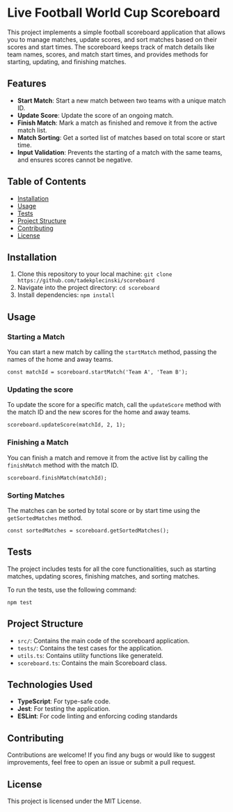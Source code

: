 # Live Football World Cup Scoreboard

This project implements a simple football scoreboard application that allows you to manage matches, update scores, and sort matches based on their scores and start times. The scoreboard keeps track of match details like team names, scores, and match start times, and provides methods for starting, updating, and finishing matches.

## Features

- **Start Match**: Start a new match between two teams with a unique match ID.
- **Update Score**: Update the score of an ongoing match.
- **Finish Match**: Mark a match as finished and remove it from the active match list.
- **Match Sorting**: Get a sorted list of matches based on total score or start time.
- **Input Validation**: Prevents the starting of a match with the same teams, and ensures scores cannot be negative.

## Table of Contents

- [Installation](#installation)
- [Usage](#usage)
- [Tests](#tests)
- [Project Structure](#project-structure)
- [Contributing](#contributing)
- [License](#license)

## Installation

1. Clone this repository to your local machine:
   `git clone https://github.com/tadekplecinski/scoreboard`
2. Navigate into the project directory:
   `cd scoreboard`
3. Install dependencies:
   `npm install`

## Usage

### Starting a Match

You can start a new match by calling the `startMatch` method, passing the names of the home and away teams.

```
const matchId = scoreboard.startMatch('Team A', 'Team B');
```

### Updating the score

To update the score for a specific match, call the `updateScore` method with the match ID and the new scores for the home and away teams.

```
scoreboard.updateScore(matchId, 2, 1);
```

### Finishing a Match

You can finish a match and remove it from the active list by calling the `finishMatch` method with the match ID.

```
scoreboard.finishMatch(matchId);
```

### Sorting Matches

The matches can be sorted by total score or by start time using the `getSortedMatches` method.

```
const sortedMatches = scoreboard.getSortedMatches();
```

## Tests

The project includes tests for all the core functionalities, such as starting matches, updating scores, finishing matches, and sorting matches.

To run the tests, use the following command:

```
npm test
```

## Project Structure

- `src/`: Contains the main code of the scoreboard application.
- `tests/`: Contains the test cases for the application.
- `utils.ts`: Contains utility functions like generateId.
- `scoreboard.ts`: Contains the main Scoreboard class.

## Technologies Used

- **TypeScript**: For type-safe code.
- **Jest**: For testing the application.
- **ESLint**: For code linting and enforcing coding standards

## Contributing

Contributions are welcome! If you find any bugs or would like to suggest improvements, feel free to open an issue or submit a pull request.

## License

This project is licensed under the MIT License.
